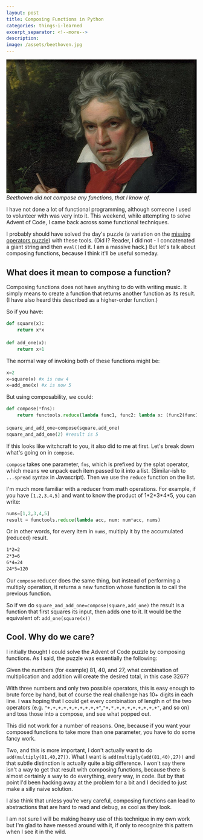 ```yaml
---
layout: post
title: Composing Functions in Python
categories: things-i-learned
excerpt_separator: <!--more-->
description: 
image: /assets/beethoven.jpg
---
```


![Beethoven was a great composer, but not of functions (probably)](/assets/beethoven.jpg)
*Beethoven did not compose any functions, that I know of.*

I have not done a lot of functional programming, although someone I used to volunteer with was very into it. This weekend, while attempting to solve Advent of Code, I came back across some functional techniques.

I probably should have solved the day's puzzle (a variation on the [missing operators puzzle](https://brainsporthero.com/brain-teasers/missing-operator-puzzles/)) with these tools. (Did I? Reader, I did not - I concatenated a giant string and then `eval()`ed it. I am a massive hack.) But let's talk about composing functions, because I think it'll be useful someday.

## What does it mean to compose a function? ##

Composing functions does not have anything to do with writing music. It simply means to create a function that returns another function as its result. (I have also heard this described as a higher-order function.)

So if you have:

```python
def square(x):
    return x*x

def add_one(x):
    return x+1
```

The normal way of invoking both of these functions might be:

```python
x=2
x=square(x) #x is now 4
x=add_one(x) #x is now 5
```

But using composability, we could:

```python
def compose(*fns):
    return functools.reduce(lambda func1, func2: lambda x: (func2(func1(x))), fns)

square_and_add_one=compose(square,add_one)
square_and_add_one(2) #result is 5
```

If this looks like witchcraft to you, it also did to me at first. Let's break down what's going on in `compose`.

`compose` takes one parameter, `fns`, which is prefixed by the splat operator, which means we unpack each item passed to it into a list. (Similar-ish to `...spread` syntax in Javascript). Then we use the `reduce` function on the list.

I'm much more familiar with a reducer from math operations. For example, if you have `[1,2,3,4,5]` and want to know the product of 1\*2\*3\*4\*5, you can write:

```python
nums=[1,2,3,4,5]
result = functools.reduce(lambda acc, num: num*acc, nums)
```

Or in other words, for every item in `nums`, multiply it by the accumulated (reduced) result.

```bash
1*2=2
2*3=6
6*4=24
24*5=120
```

Our `compose` reducer does the same thing, but instead of performing a multiply operation, it returns a new function whose function is to call the previous function.

So if we do `square_and_add_one=compose(square,add_one)` the result is a function that first squares its input, then adds one to it. It would be the equivalent of: `add_one(square(x))`

## Cool. Why do we care? ##

I initially thought I could solve the Advent of Code puzzle by composing functions. As I said, the puzzle was essentially the following:

Given the numbers (for example) 81, 40, and 27, what combination of multiplication and addition will create the desired total, in this case 3267?

With three numbers and only two possible operators, this is easy enough to brute force by hand, but of course the real challenge has 10+ digits in each line. I was hoping that I could get every combination of length n of the two operators (e.g. `"+,+,+,+,+,+,+,+,+,+"`,`"+,*,+,+,+,+,+,+,+,+"`, and so on) and toss those into a compose, and see what popped out.

This did not work for a number of reasons. One, because if you want your composed functions to take more than one parameter, you have to do some fancy work.

Two, and this is more important, I don't actually want to do `add(multiply(81,40,27))`. What I want is `add(multiply(add(81,40),27))` and that subtle distinction is actually quite a big difference. I won't say there isn't a way to get that result with composing functions, because there is almost certainly a way to do everything, every way, in code. But by that point I'd been hacking away at the problem for a bit and I decided to just make a silly naive solution.

I also think that unless you're very careful, composing functions can lead to abstractions that are hard to read and debug, as cool as they look.

I am not sure I will be making heavy use of this technique in my own work but I'm glad to have messed around with it, if only to recognize this pattern when I see it in the wild.
